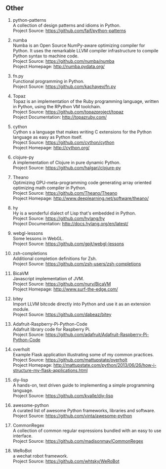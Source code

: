 ## Other

1. python-patterns  
A collection of design patterns and idioms in Python.  
Project Source: https://github.com/faif/python-patterns

1. numba  
Numba is an Open Source NumPy-aware optimizing compiler for Python. It uses the remarkable LLVM compiler infrastructure to compile Python syntax to machine code.  
Project Source: https://github.com/numba/numba  
Project Homepage: http://numba.pydata.org/  

1. fn.py  
Functional programming in Python.  
Project Source: https://github.com/kachayev/fn.py   
   
1. Topaz  
Topaz is an implementation of the Ruby programming language, written in Python, using the RPython VM toolchain.   
Project Source: https://github.com/topazproject/topaz  
Project Documentation: http://topazruby.com/ 
 
1. cython  
Cython s a language that makes writing C extensions for
the Python language as easy as Python itself.  
Project Source: https://github.com/cython/cython   
Project Homepage: http://cython.org/  

1. clojure-py  
A implementation of Clojure in pure dynamic Python.  
Project Source: https://github.com/halgari/clojure-py    

1. Theano   
Optimizing GPU-meta-programming code generating array oriented optimizing math compiler in Python.  
Project Source: https://github.com/Theano/Theano   
Project Homepage: http://www.deeplearning.net/software/theano/   

1. hy  
Hy is a wonderful dialect of Lisp that's embedded in Python.   
Project Source: https://github.com/hylang/hy   
Project Documentation: http://docs.hylang.org/en/latest/   

1. webgl-lessons  
Some lessons in WebGL.    
Project Source: https://github.com/gpjt/webgl-lessons   

1. zsh-completions  
Additional completion definitions for Zsh.   
Project Source: https://github.com/zsh-users/zsh-completions

1. BicaVM  
Javascript implementation of JVM.   
Project Source: https://github.com/nurv/BicaVM  
Project Homepage: http://www.surf-the-edge.com/

1. bitey  
Import LLVM bitcode directly into Python and use it as an extension module.  
Project Source: https://github.com/dabeaz/bitey  

1. Adafruit-Raspberry-Pi-Python-Code  
Adafruit library code for Raspberry Pi.    
Project Source: https://github.com/adafruit/Adafruit-Raspberry-Pi-Python-Code  

1. overholt   
Example Flask application illustrating some of my common practices.   
Project Source: https://github.com/mattupstate/overholt   
Project Homepage: http://mattupstate.com/python/2013/06/26/how-i-structure-my-flask-applications.html   

1. diy-lisp   
A hands-on, test driven guide to implementing a simple programming language.   
Project Source: https://github.com/kvalle/diy-lisp  

1. awesome-python    
A curated list of awesome Python frameworks, libraries and software.   
Project Source: https://github.com/vinta/awesome-python   

1. CommonRegex     
A collection of common regular expressions bundled with an easy to use interface.     
Project Source: https://github.com/madisonmay/CommonRegex

1. WeRoBot    
a wechat robot framework.    
Project Source: https://github.com/whtsky/WeRoBot   
  